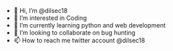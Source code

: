 - 👋 Hi, I’m @dilsec18
- 👀 I’m interested in Coding 
- 🌱 I’m currently learning python and web development
- 💞️ I’m looking to collaborate on bug hunting
- 📫 How to reach me twitter account @dilsec18

<!---
dilsec18/dilsec18 is a ✨ special ✨ repository because its `README.md` (this file) appears on your GitHub profile.
You can click the Preview link to take a look at your changes.
--->
